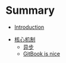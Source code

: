 # Summary

- [Introduction](README.md)

* [核心机制]()
  - [异步](01核心机制/异步/1.md)
  - [GitBook is nice](part1/gitbook.md)
